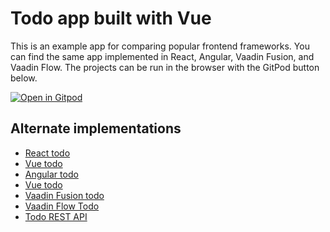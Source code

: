 # Todo app built with Vue

This is an example app for comparing popular frontend frameworks. You can find the same app implemented in React, Angular, Vaadin Fusion, and Vaadin Flow. The projects can be run in the browser with the GitPod button below.

[![Open in Gitpod](https://gitpod.io/button/open-in-gitpod.svg)](https://gitpod.io/#https://github.com/marcushellberg/vue-todo)

## Alternate implementations

- [React todo](https://github.com/marcushellberg/react-todo)
- [Vue todo](https://github.com/marcushellberg/vue-todo)
- [Angular todo](https://github.com/marcushellberg/angular-todo)
- [Vue todo](https://github.com/marcushellberg/vue-todo)
- [Vaadin Fusion todo](https://github.com/marcushellberg/vaadin-typescript-todo)
- [Vaadin Flow Todo](https://github.com/marcushellberg/vaadin-java-todo)
- [Todo REST API](https://github.com/marcushellberg/todo-api)
